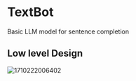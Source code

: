 # TextBot

Basic LLM model for sentence completion

## Low level Design

![1710222006402](image/README/1710222006402.png)
